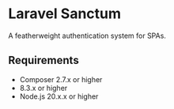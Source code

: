 # Laravel Sanctum
A featherweight authentication system for SPAs.

## Requirements
- Composer 2.7.x or higher
- 8.3.x or higher
- Node.js 20.x.x or higher
